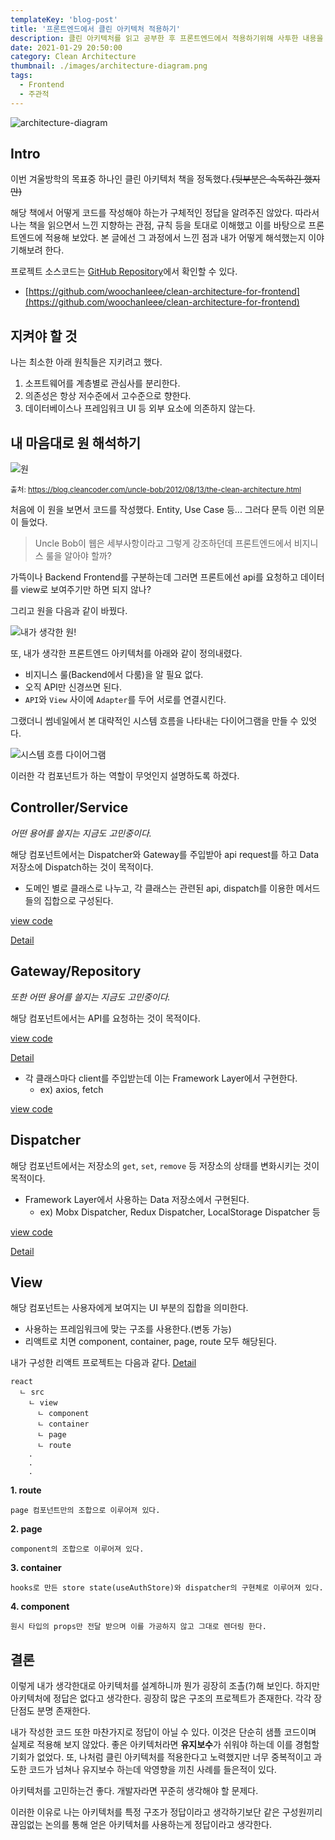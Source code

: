 ```yaml
---
templateKey: 'blog-post'
title: '프론트엔드에서 클린 아키텍처 적용하기'
description: 클린 아키텍처를 읽고 공부한 후 프론트엔드에서 적용하기위해 사투한 내용을 이야기합니다.
date: 2021-01-29 20:50:00
category: Clean Architecture
thumbnail: ./images/architecture-diagram.png
tags:
  - Frontend
  - 주관적
---
```


![architecture-diagram](./images/architecture-diagram.png)

## Intro

이번 겨울방학의 목표중 하나인 클린 아키텍처 책을 정독했다.~~(뒷부분은 속독하긴 했지만)~~

해당 책에서 어떻게 코드를 작성해야 하는가 구체적인 정답을 알려주진 않았다. 따라서 나는 책을 읽으면서 느낀 지향하는 관점, 규칙 등을 토대로 이해했고 이를 바탕으로 프론트엔드에 적용해 보았다. 본 글에선 그 과정에서 느낀 점과 내가 어떻게 해석했는지 이야기해보려 한다.

프로젝트 소스코드는 [GitHub Repository](https://github.com/woochanleee/clean-architecture-for-frontend)에서 확인할 수 있다.

- [https://github.com/woochanleee/clean-architecture-for-frontend](https://github.com/woochanleee/clean-architecture-for-frontend)

## 지켜야 할 것

나는 최소한 아래 원칙들은 지키려고 했다.

1. 소프트웨어를 계층별로 관심사를 분리한다.
2. 의존성은 항상 저수준에서 고수준으로 향한다.
3. 데이터베이스나 프레임워크 UI 등 외부 요소에 의존하지 않는다.

## 내 마음대로 원 해석하기

![원](./images/clean-architecture-circle.jpg)

<small>출처: https://blog.cleancoder.com/uncle-bob/2012/08/13/the-clean-architecture.html</small>

처음에 이 원을 보면서 코드를 작성했다. Entity, Use Case 등... 그러다 문득 이런 의문이 들었다.

> Uncle Bob이 웹은 세부사항이라고 그렇게 강조하던데 프론트엔드에서 비지니스 룰을 알아야 할까?

가뜩이나 Backend Frontend를 구분하는데 그러면 프론트에선 api를 요청하고 데이터를 view로 보여주기만 하면 되지 않나?

그리고 원을 다음과 같이 바꿨다.

![내가 생각한 원!](./images/my-layer-circle.png)

또, 내가 생각한 프론트엔드 아키텍처를 아래와 같이 정의내렸다.

- 비지니스 룰(Backend에서 다룸)을 알 필요 없다.
- 오직 API만 신경쓰면 된다.
- `API`와 `View` 사이에 `Adapter`를 두어 서로를 연결시킨다.

그랬더니 썸네일에서 본 대략적인 시스템 흐름을 나타내는 다이어그램을 만들 수 있엇다.

![시스템 흐름 다이어그램](./images/architecture-diagram.png)

이러한 각 컴포넌트가 하는 역할이 무엇인지 설명하도록 하겠다.

## Controller/Service

*어떤 용어를 쓸지는 지금도 고민중이다.*

해당 컴포넌트에서는 Dispatcher와 Gateway를 주입받아 api request를 하고 Data 저장소에 Dispatch하는 것이 목적이다.

- 도메인 별로 클래스로 나누고, 각 클래스는 관련된 api, dispatch를 이용한 메서드들의 집합으로 구성된다.

[view code](https://github.com/woochanleee/clean-architecture-for-frontend/blob/main/src/adapter/controller/UserController.ts)

[Detail](https://github.com/woochanleee/clean-architecture-for-frontend/blob/main/README.md/#controller)

## Gateway/Repository

*또한 어떤 용어를 쓸지는 지금도 고민중이다.*

해당 컴포넌트에서는 API를 요청하는 것이 목적이다.

[view code](https://github.com/woochanleee/clean-architecture-for-frontend/blob/main/src/adapter/gateway/AuthGateway.ts)

[Detail](https://github.com/woochanleee/clean-architecture-for-frontend/blob/main/README.md/#gateway)

- 각 클래스마다 client를 주입받는데 이는 Framework Layer에서 구현한다.
  - ex) axios, fetch

[view code](https://github.com/woochanleee/clean-architecture-for-frontend/blob/main/src/framework/web/react/http-client/axios.ts)

## Dispatcher

해당 컴포넌트에서는 저장소의 `get`, `set`, `remove` 등 저장소의 상태를 변화시키는 것이 목적이다.

- Framework Layer에서 사용하는 Data 저장소에서 구현된다.
  - ex) Mobx Dispatcher, Redux Dispatcher, LocalStorage Dispatcher 등

[view code](https://github.com/woochanleee/clean-architecture-for-frontend/blob/main/src/framework/web/react/view/container/redux/auth.ts#L27)

[Detail](https://github.com/woochanleee/clean-architecture-for-frontend/blob/main/README.md/#dispatcher)

## View

해당 컴포넌트는 사용자에게 보여지는 UI 부분의 집합을 의미한다.

- 사용하는 프레임워크에 맞는 구조를 사용한다.(변동 가능)
- 리액트로 치면 component, container, page, route 모두 해당된다.

내가 구성한 리액트 프로젝트는 다음과 같다. [Detail](https://github.com/woochanleee/clean-architecture-for-frontend/blob/main/README.md/#directory-structure)

```
react
  ㄴ src
    ㄴ view
      ㄴ component
      ㄴ container
      ㄴ page
      ㄴ route
    .
    .
    .
```

**1. route**
  
    page 컴포넌트만의 조합으로 이루어져 있다.
**2. page**

    component의 조합으로 이루어져 있다.
**3. container**

    hooks로 만든 store state(useAuthStore)와 dispatcher의 구현체로 이루어져 있다.
**4. component**

    원시 타입의 props만 전달 받으며 이를 가공하지 않고 그대로 렌더링 한다.

## 결론

이렇게 내가 생각한대로 아키텍처를 설계하니까 뭔가 굉장히 조촐(?)해 보인다. 하지만 아키텍처에 정답은 없다고 생각한다. 굉장히 많은 구조의 프로젝트가 존재한다. 각각 장단점도 분명 존재한다.

내가 작성한 코드 또한 마찬가지로 정답이 아닐 수 있다. 이것은 단순히 샘플 코드이며 실제로 적용해 보지 않았다. 좋은 아키텍처라면 **유지보수**가 쉬워야 하는데 이를 경험할 기회가 없었다. 또, 나처럼 클린 아키텍처를 적용한다고 노력했지만 너무 중복적이고 과도한 코드가 넘쳐나 유지보수 하는데 악영향을 끼친 사례를 들은적이 있다.

아키텍처를 고민하는건 좋다. 개발자라면 꾸준히 생각해야 할 문제다.

이러한 이유로 나는 아키텍처를 특정 구조가 정답이라고 생각하기보단 같은 구성원끼리 끊임없는 논의를 통해 얻은 아키텍처를 사용하는게 정답이라고 생각한다.